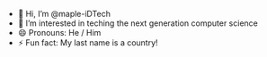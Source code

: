 - 👋 Hi, I’m @maple-iDTech
- 👀 I’m interested in teching the next generation computer science
- 😄 Pronouns: He / Him
- ⚡ Fun fact: My last name is a country!

<!---
maple-iDTech/maple-iDTech is a ✨ special ✨ repository because its `README.md` (this file) appears on your GitHub profile.
You can click the Preview link to take a look at your changes.
--->
